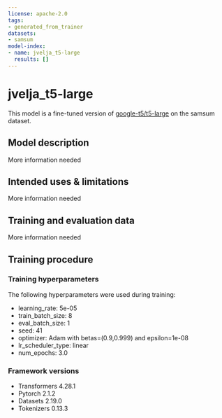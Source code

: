 ```yaml
---
license: apache-2.0
tags:
- generated_from_trainer
datasets:
- samsum
model-index:
- name: jvelja_t5-large
  results: []
---
```


<!-- This model card has been generated automatically according to the information the Trainer had access to. You
should probably proofread and complete it, then remove this comment. -->

# jvelja_t5-large

This model is a fine-tuned version of [google-t5/t5-large](https://huggingface.co/google-t5/t5-large) on the samsum dataset.

## Model description

More information needed

## Intended uses & limitations

More information needed

## Training and evaluation data

More information needed

## Training procedure

### Training hyperparameters

The following hyperparameters were used during training:
- learning_rate: 5e-05
- train_batch_size: 8
- eval_batch_size: 1
- seed: 41
- optimizer: Adam with betas=(0.9,0.999) and epsilon=1e-08
- lr_scheduler_type: linear
- num_epochs: 3.0

### Framework versions

- Transformers 4.28.1
- Pytorch 2.1.2
- Datasets 2.19.0
- Tokenizers 0.13.3
